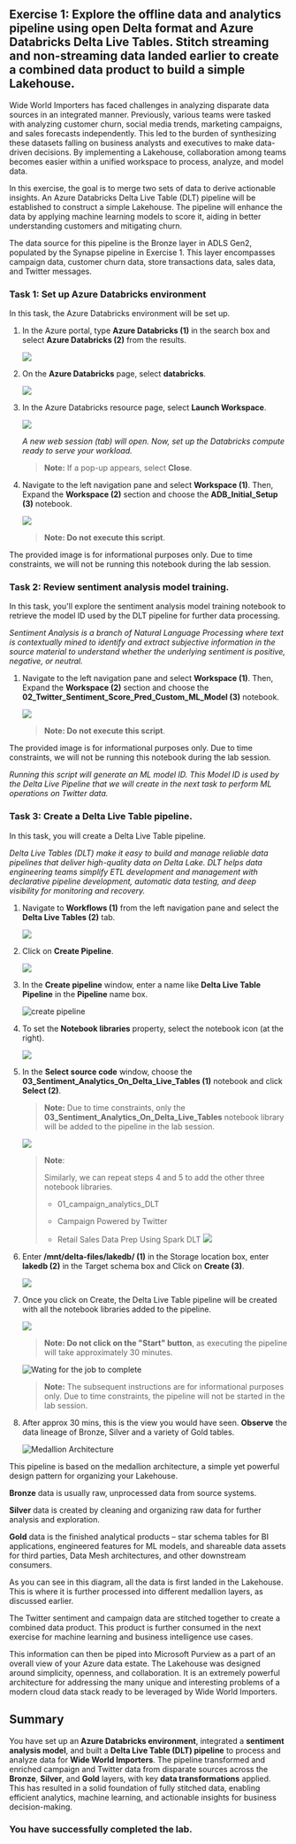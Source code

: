 ## Exercise 1: Explore the offline data and analytics pipeline using open Delta format and Azure Databricks Delta Live Tables. Stitch streaming and non-streaming data landed earlier to create a combined data product to build a simple Lakehouse. <a name="delta-live-table-pipeline"></a>

Wide World Importers has faced challenges in analyzing disparate data sources in an integrated manner. Previously, various teams were tasked with analyzing customer churn, social media trends, marketing campaigns, and sales forecasts independently. This led to the burden of synthesizing these datasets falling on business analysts and executives to make data-driven decisions. By implementing a Lakehouse, collaboration among teams becomes easier within a unified workspace to process, analyze, and model data.

In this exercise, the goal is to merge two sets of data to derive actionable insights. An Azure Databricks Delta Live Table (DLT) pipeline will be established to construct a simple Lakehouse. The pipeline will enhance the data by applying machine learning models to score it, aiding in better understanding customers and mitigating churn.

The data source for this pipeline is the Bronze layer in ADLS Gen2, populated by the Synapse pipeline in Exercise 1. This layer encompasses campaign data, customer churn data, store transactions data, sales data, and Twitter messages.

### Task 1: Set up Azure Databricks environment <a name="adb-env"></a>

In this task, the Azure Databricks environment will be set up.

1. In the Azure portal, type **Azure Databricks (1)** in the search box and select **Azure Databricks (2)** from the results.

     ![](../media/GL3-T1-S1.png)

2. On the **Azure Databricks** page, select **databricks<inject key="DeploymentId"></inject>**.

     ![](../media/GL3-T1-S2.png)

3. In the Azure Databricks resource page, select **Launch Workspace**.

     ![](../media/GL3-T1-S3.png)

    *A new web session (tab) will open. Now, set up the Databricks compute ready to serve your workload.*

    >**Note:** If a pop-up appears, select **Close**.

4. Navigate to the left navigation pane and select **Workspace (1)**. Then, Expand the **Workspace (2)** section and choose the **ADB_Initial_Setup (3)** notebook.

    ![](../media/04-04-2024(13).png)

    > **Note: Do not execute this script**. 
    
The provided image is for informational purposes only. Due to time constraints, we will not be running this notebook during the lab session.

### Task 2: Review sentiment analysis model training. <a name="sentiment-model"></a>

In this task, you'll explore the sentiment analysis model training notebook to retrieve the model ID used by the DLT pipeline for further data processing.

*Sentiment Analysis is a branch of Natural Language Processing where text is contextually mined to identify and extract subjective information in the source material to understand whether the underlying sentiment is positive, negative, or neutral.*

1. Navigate to the left navigation pane and select **Workspace (1)**. Then, Expand the **Workspace (2)** section and choose the **02_Twitter_Sentiment_Score_Pred_Custom_ML_Model (3)** notebook.

    ![](../media/04-04-2024(14).png)

    > **Note: Do not execute this script**. 
    
 The provided image is for informational purposes only. Due to time constraints, we will not be running this notebook during the lab session.

*Running this script will generate an ML model ID. This Model ID is used by the Delta Live Pipeline that we will create in the next task to perform ML operations on Twitter data.* 

### Task 3: Create a Delta Live Table pipeline. <a name="dlt-pipeline"></a>

In this task, you will create a Delta Live Table pipeline.

*Delta Live Tables (DLT) make it easy to build and manage reliable data pipelines that deliver high-quality data on Delta Lake. DLT helps data engineering teams simplify ETL development and management with declarative pipeline development, automatic data testing, and deep visibility for monitoring and recovery.*

1. Navigate to **Workflows (1)** from the left navigation pane and select the **Delta Live Tables (2)** tab.

    ![](../media/04-04-2024(15).png)

2. Click on **Create Pipeline**.

    ![](../media/04-04-2024(16).png)

3. In the **Create pipeline** window, enter a name like **Delta Live Table Pipeline** in the **Pipeline** name box.

    ![create pipeline](https://github.com/CloudLabsAI-Azure/Ignite-lab/blob/main/media/deltalivepipelines.png?raw=true)

4. To set the **Notebook libraries** property, select the notebook icon (at the right).

    ![](../media/04-04-2024(17).png)

5. In the **Select source code** window, choose the **03_Sentiment_Analytics_On_Delta_Live_Tables (1)** notebook and click **Select (2)**.

    >**Note:** Due to time constraints, only the **03_Sentiment_Analytics_On_Delta_Live_Tables** notebook library will be added to the pipeline in the lab session.

    ![](../media/midp-lab2-1.png)
 
    >**Note**:
    >
    >Similarly, we can repeat steps 4 and 5 to add the other three notebook libraries. 
    >
    >* 01_campaign_analytics_DLT
    >  
    >* Campaign Powered by Twitter
    >
    >* Retail Sales Data Prep Using Spark DLT
    >![](../media/GL3-T3-S5.png)

6. Enter **/mnt/delta-files/lakedb/ (1)** in the Storage location box, enter **lakedb (2)** in the Target schema box and Click on **Create (3)**.

    ![](../media/GL3-T3-S6.png)

7. Once you click on Create, the Delta Live Table pipeline will be created with all the notebook libraries added to the pipeline.

   ![](../media/midp-lab2-2.png)

    > **Note: Do not click on the "Start" button**, as executing the pipeline will take approximately 30 minutes.
  
    ![Wating for the job to complete](https://github.com/CloudLabsAI-Azure/Ignite-lab/blob/main/media/image2317.png?raw=true)

    > **Note:** The subsequent instructions are for informational purposes only. Due to time constraints, the pipeline will not be started in the lab session.

8. After approx 30 mins, this is the view you would have seen. **Observe** the data lineage of Bronze, Silver and a variety of Gold tables.

    ![Medallion Architecture](https://github.com/CloudLabsAI-Azure/Ignite-lab/blob/main/media/image2318.png?raw=true)

This pipeline is based on the medallion architecture, a simple yet powerful design pattern for organizing your Lakehouse.

**Bronze** data is usually raw, unprocessed data from source systems.

**Silver** data is created by cleaning and organizing raw data for further analysis and exploration.

**Gold** data is the finished analytical products – star schema tables for BI applications, engineered features for ML models, and shareable data assets for third parties, Data Mesh architectures, and other downstream consumers.

As you can see in this diagram, all the data is first landed in the Lakehouse. This is where it is further processed into different medallion layers, as discussed earlier.

The Twitter sentiment and campaign data are stitched together to create a combined data product. This product is further consumed in the next exercise for machine learning and business intelligence use cases.

This information can then be piped into Microsoft Purview as a part of an overall view of your Azure data estate. The Lakehouse was designed around simplicity, openness, and collaboration. It is an extremely powerful architecture for addressing the many unique and interesting problems of a modern cloud data stack ready to be leveraged by Wide World Importers.

## Summary

You have set up an **Azure Databricks environment**, integrated a **sentiment analysis model**, and built a **Delta Live Table (DLT) pipeline** to process and analyze data for **Wide World Importers**. The pipeline transformed and enriched campaign and Twitter data from disparate sources across the **Bronze**, **Silver**, and **Gold** layers, with key **data transformations** applied. This has resulted in a solid foundation of fully stitched data, enabling efficient analytics, machine learning, and actionable insights for business decision-making.

### You have successfully completed the lab.